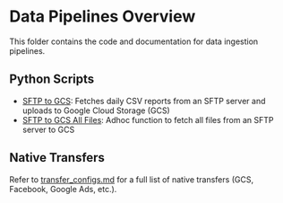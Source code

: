 # Data Pipelines Overview

This folder contains the code and documentation for data ingestion pipelines.

## Python Scripts

- [SFTP to GCS](./sftp_to_gcs): Fetches daily CSV reports from an SFTP server and uploads to Google Cloud Storage (GCS)
- [SFTP to GCS All Files](./sftp_to_gcs_all): Adhoc function to fetch all files from an SFTP server to GCS

## Native Transfers

Refer to [transfer_configs.md](./transfer_configs.md) for a full list of native transfers (GCS, Facebook, Google Ads, etc.).
